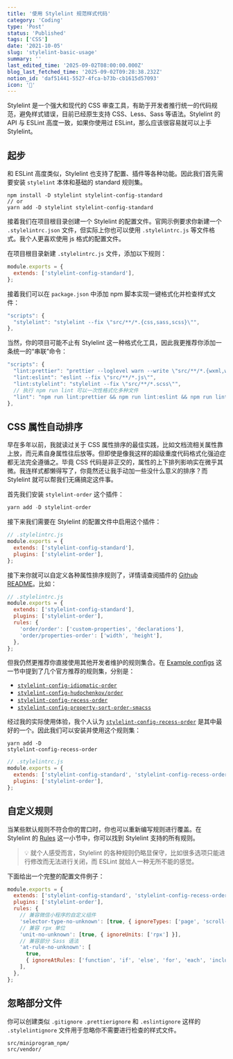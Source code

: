```yaml
---
title: '使用 Stylelint 规范样式代码'
category: 'Coding'
type: 'Post'
status: 'Published'
tags: ['CSS']
date: '2021-10-05'
slug: 'stylelint-basic-usage'
summary: ''
last_edited_time: '2025-09-02T08:00:00.000Z'
blog_last_fetched_time: '2025-09-02T09:28:38.232Z'
notion_id: 'daf51441-5527-4fca-b73b-cb1615d57093'
icon: '🎣'
---
```


Stylelint 是一个强大和现代的 CSS 审查工具，有助于开发者推行统一的代码规范，避免样式错误，目前已经原生支持 CSS、Less、Sass 等语法。Stylelint 的 API 与 ESLint 高度一致，如果你使用过 ESLint，那么应该很容易就可以上手 Stylelint。

## 起步

和 ESLint 高度类似，Stylelint 也支持了配置、插件等各种功能。因此我们首先需要安装 `stylelint` 本体和基础的 standard 规则集。

```shell
npm install -D stylelint stylelint-config-standard
// or
yarn add -D stylelint stylelint-config-standard
```

接着我们在项目根目录创建一个 Stylelint 的配置文件。官网示例要求你新建一个 `.stylelintrc.json` 文件，但实际上你也可以使用 `.stylelintrc.js` 等文件格式。我个人更喜欢使用 js 格式的配置文件。

在项目根目录新建 `.stylelintrc.js` 文件，添加以下规则：

```javascript
module.exports = {
  extends: ['stylelint-config-standard'],
};
```

接着我们可以在 `package.json` 中添加 npm 脚本实现一键格式化并检查样式文件：

```javascript
"scripts": {
  "stylelint": "stylelint --fix \"src/**/*.{css,sass,scss}\"",
},
```

当然，你的项目可能不止有 Stylelint 这一种格式化工具，因此我更推荐你添加一条统一的“串联”命令：

```javascript
"scripts": {
  "lint:prettier": "prettier --loglevel warn --write \"src/**/*.{wxml,wxss,scss,wxs,json,md}\"",
  "lint:eslint": "eslint --fix \"src/**/*.js\"",
  "lint:stylelint": "stylelint --fix \"src/**/*.scss\"",
  // 执行 npm run lint 可以一次性格式化多种文件
  "lint": "npm run lint:prettier && npm run lint:eslint && npm run lint:stylelint",
},
```

## CSS 属性自动排序

早在多年以前，我就读过关于 CSS 属性排序的最佳实践，比如文档流相关属性靠上放，而元素自身属性往后放等。但即使是像我这样的超级重度代码格式化强迫症都无法完全遵循之。毕竟 CSS 代码是非正交的，属性的上下排列影响实在微乎其微。我连样式都懒得写了，你竟然还让我手动加一些没什么意义的排序？而 Stylelint 就可以帮我们无痛搞定这件事。

首先我们安装 `stylelint-order` 这个插件：

```javascript
yarn add -D stylelint-order
```

接下来我们需要在 Stylelint 的配置文件中启用这个插件：

```javascript
// .stylelintrc.js
module.exports = {
  extends: ['stylelint-config-standard'],
  plugins: ['stylelint-order'],
};
```

接下来你就可以自定义各种属性排序规则了，详情请查阅插件的 [Github README](https://github.com/hudochenkov/stylelint-order)。比如：

```javascript
// .stylelintrc.js
module.exports = {
  extends: ['stylelint-config-standard'],
  plugins: ['stylelint-order'],
  rules: {
    'order/order': ['custom-properties', 'declarations'],
    'order/properties-order': ['width', 'height'],
  },
};
```

但我仍然更推荐你直接使用其他开发者维护的规则集合。在 [Example configs](https://github.com/hudochenkov/stylelint-order#example-configs) 这一节中提到了几个官方推荐的规则集，分别是：

- [`stylelint-config-idiomatic-order`](https://github.com/ream88/stylelint-config-idiomatic-order)
- [`stylelint-config-hudochenkov/order`](https://github.com/hudochenkov/stylelint-config-hudochenkov/blob/master/order.js)
- [`stylelint-config-recess-order`](https://github.com/stormwarning/stylelint-config-recess-order)
- [`stylelint-config-property-sort-order-smacss`](https://github.com/cahamilton/stylelint-config-property-sort-order-smacss)

经过我的实际使用体验，我个人认为 [`stylelint-config-recess-order`](https://github.com/stormwarning/stylelint-config-recess-order) 是其中最好的一个。因此我们可以安装并使用这个规则集：

```shell
yarn add -D
stylelint-config-recess-order
```

```javascript
// .stylelintrc.js
module.exports = {
  extends: ['stylelint-config-standard', 'stylelint-config-recess-order'],
  plugins: ['stylelint-order'],
};
```

## 自定义规则

当某些默认规则不符合你的胃口时，你也可以重新编写规则进行覆盖。在 Stylelint 的 [Rules](https://stylelint.io/user-guide/rules/list/) 这一小节中，你可以找到 Stylelint 支持的所有规则。

> 💡 就个人感受而言，Stylelint 的各种规则仍略显保守，比如很多选项只能进行修改而无法进行关闭，而 ESLint 就给人一种无所不能的感觉。

下面给出一个完整的配置文件例子：

```javascript
module.exports = {
  extends: ['stylelint-config-standard', 'stylelint-config-recess-order'],
  plugins: ['stylelint-order'],
  rules: {
    // 兼容微信小程序的自定义组件
    'selector-type-no-unknown': [true, { ignoreTypes: ['page', 'scroll-view', 'block'] }],
    // 兼容 rpx 单位
    'unit-no-unknown': [true, { ignoreUnits: ['rpx'] }],
    // 兼容部分 Sass 语法
    'at-rule-no-unknown': [
      true,
      { ignoreAtRules: ['function', 'if', 'else', 'for', 'each', 'include', 'mixin', 'return'] },
    ],
  },
};
```

## 忽略部分文件

你可以创建类似 `.gitignore` `.prettierignore` 和 `.eslintignore` 这样的 `.stylelintignore` 文件用于忽略你不需要进行检查的样式文件。

```plain text
src/miniprogram_npm/
src/vendor/
```
